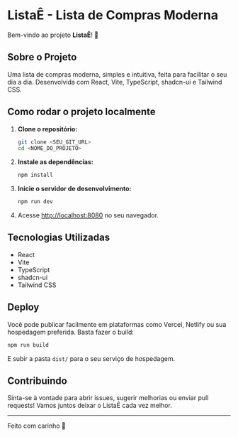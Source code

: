 # ListaÊ - Lista de Compras Moderna

Bem-vindo ao projeto **ListaÊ**! 🛒

## Sobre o Projeto

Uma lista de compras moderna, simples e intuitiva, feita para facilitar o seu dia a dia. Desenvolvida com React, Vite, TypeScript, shadcn-ui e Tailwind CSS.

## Como rodar o projeto localmente

1. **Clone o repositório:**
   ```sh
   git clone <SEU_GIT_URL>
   cd <NOME_DO_PROJETO>
   ```
2. **Instale as dependências:**
   ```sh
   npm install
   ```
3. **Inicie o servidor de desenvolvimento:**
   ```sh
   npm run dev
   ```
4. Acesse [http://localhost:8080](http://localhost:8080) no seu navegador.

## Tecnologias Utilizadas

- React
- Vite
- TypeScript
- shadcn-ui
- Tailwind CSS

## Deploy

Você pode publicar facilmente em plataformas como Vercel, Netlify ou sua hospedagem preferida. Basta fazer o build:

```sh
npm run build
```

E subir a pasta `dist/` para o seu serviço de hospedagem.

## Contribuindo

Sinta-se à vontade para abrir issues, sugerir melhorias ou enviar pull requests! Vamos juntos deixar o ListaÊ cada vez melhor.

---

Feito com carinho 💜
